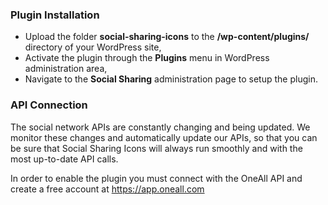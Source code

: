 ### Plugin Installation

* Upload the folder **social-sharing-icons** to the **/wp-content/plugins/** directory of your WordPress site,
* Activate the plugin through the **Plugins** menu in WordPress administration area,
* Navigate to the **Social Sharing** administration page to setup the plugin.

### API Connection

The social network APIs are constantly changing and being updated. We monitor these changes and automatically update our APIs, 
so that you can be sure that Social Sharing Icons will always run smoothly and with the most up-to-date API calls.

In order to enable the plugin you must connect with the OneAll API and create a free account at https://app.oneall.com

